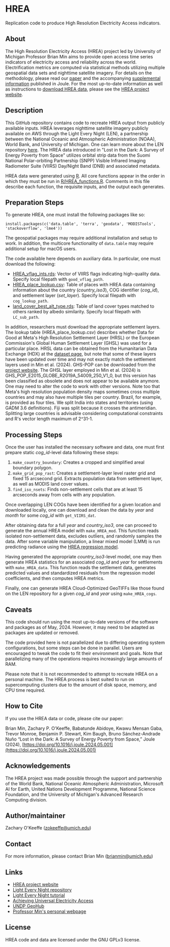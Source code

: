 # HREA

Replication code to produce High Resolution Electricity Access indicators.


## About

The High Resolution Electricity Access (HREA) project led by University of Michigan Professor Brian Min aims to provide open access time series indicators of electricity access and reliability across the world.  Electrification metrics are computed via statistical methods utilizing multiple geospatial data sets and nighttime satellite imagery.  For details on the methodology, please read our [paper](https://doi.org/10.1016/j.joule.2024.05.001) and the accompanying [supplemental information](https://www.cell.com/cms/10.1016/j.joule.2024.05.001/attachment/609c1be6-e561-4462-947f-eca092193c4b/mmc1.pdf) published in Joule.  For the most up-to-date information as well as instructions to [download HREA data](https://hrea.isr.umich.edu/data.html), please see the [HREA project website](https://hrea.isr.umich.edu/).


## Description

This GitHub repository contains code to recreate HREA output from publicly available inputs.  HREA leverages nighttime satellite imagery publicly available on AWS through the Light Every Night (LEN), a partnership between the National Oceanic and Atmospheric Administration (NOAA), World Bank, and University of Michigan.  One can learn more about the LEN repository [here](https://registry.opendata.aws/wb-light-every-night/).  The HREA data introduced in "Lost in the Dark: A Survey of Energy Poverty from Space" utilizes orbital strip data from the Suomi National Polar-orbiting Partnership (SNPP) Visible Infrared Imaging Radiometer Suite (VIIRS) Day/Night Band (DNB) and associated metadata.

HREA data were generated using [R](https://www.r-project.org/).  All core functions appear in the order in which they must be run in [R/HREA_functions.R](../blob/master/R/HREA_functions.R).  Comments in this file describe each function, the requisite inputs, and the output each generates.


## Preparation Steps

To generate HREA, one must install the following packages like so:

```
install.packages(c('data.table', 'terra', 'geodata', 'MODISTools', 'stackoverflow', 'lme4'))
```

The geospatial packages may require additional installation and setup to work.  In addition, the multicore functionality of `data.table` may require additional setup for macOS users.

The code available here depends on auxiliary data.  In particular, one must download the following:

* [HREA_vflag_ints.rds](https://globalnightlight.s3.amazonaws.com/HREA_aux_data/HREA_vflag_ints.rds): Vector of VIIRS flags indicating high-quality data.  Specify local filepath with `good_vflag_path`.
* [HREA_place_lookup.csv](https://globalnightlight.s3.amazonaws.com/HREA_aux_data/HREA_place_lookup.csv): Table of places with HREA data containing information about the country (*country\_iso3*), COG identifier (*cog\_id*), and settlement layer (*set\_layer*).  Specify local filepath with `cog_lookup_path`.
* [land_cover_best_alt_type.rds](https://globalnightlight.s3.amazonaws.com/HREA_aux_data/land_cover_best_alt_type.rds): Table of land cover types matched to others ranked by albedo similarity.  Specify local filepath with `LC_sub_path`.

In addition, researchers must download the appropriate settlement layers. The lookup table (HREA\_place\_lookup.csv) describes whether Data for Good at Meta's High Resolution Settlement Layer (HRSL) or the European Commission's Global Human Settlement Layer (GHSL) was used for a particular place.  HRSL data can be obtained from the Humanitarian Data Exchange (HDX) at the [dataset page](https://data.humdata.org/dataset/?dataseries_name=Data+for+Good+at+Meta+-+High+Resolution+Population+Density+Maps+and+Demographic+Estimates), but note that some of these layers have been updated over time and may not exactly match the settlement layers used in Min et al. (2024).  GHS-POP can be downloaded from the [project website](https://human-settlement.emergency.copernicus.eu/download.php?ds=pop).  The GHSL layer employed in Min et al. (2024) is GHS\_POP\_E2015\_GLOBE\_R2019A\_54009\_250\_V1\_0, but this version has been classified as obsolete and does not appear to be available anymore.  One may need to alter the code to work with other versions.  Note too that Meta's high resolution population density maps sometimes cross multiple countries and may also have multiple tiles per country.  Brazil, for example, is provided as four tiles.  We split India into states and territories (using GADM 3.6 definitions).  Fiji was split because it crosses the antimeridian.  Splitting large countries is advisable considering computational constraints and R's vector length maximum of 2^31-1.


## Processing Steps

Once the user has installed the necessary software and data, one must first prepare static *cog\_id*-level data following these steps:

1. `make_country_boundary`: Creates a cropped and simplified areal boundary polygon.
2. `make_grid_pop_rast`: Creates a settlement-layer level raster grid and fixed 15 arcsecond grid.  Extracts population data from settlement layer, as well as MODIS land cover values.
3. `find_iso_nsets`: Finds non-settlement cells that are at least 15 arcseconds away from cells with any population.

Once overlapping LEN COGs have been identified for a given location and downloaded locally, one can download and clean the data by *year* and *month* for some *cog\_id* with `get_VIIRS_dat`.

After obtaining data for a full *year* and *country_iso3*, one can proceed to generate the annual HREA model with `make_HREA_mod`.  This function reads isolated non-settlement data, excludes outliers, and randomly samples the data.  After some variable manipulation, a linear mixed model (LMM) is run predicting radiance using the [HREA regression model](https://hrea.isr.umich.edu/methods.html).

Having generated the appropriate *country_iso3*-level model, one may then generate HREA statistics for an associated *cog\_id* and *year* for settlements with `make_HREA_data`.  This function reads the settlement data, generates predicted values and standardized residuals from the regression model coefficients, and then computes HREA metrics.

Finally, one can generate HREA Cloud-Optimized GeoTIFFs like those found on the LEN repository for a given *cog_id* and *year* using `make_HREA_cogs`.


## Caveats

This code should run using the most up-to-date versions of the software and packages as of May, 2024.  However, it may need to be adapted as packages are updated or removed.

The code provided here is not parallelized due to differing operating system configurations, but some steps can be done in parallel.  Users are encouraged to tweak the code to fit their environment and goals.  Note that parallelizing many of the operations requires increasingly large amounts of RAM.

Please note that it is not recommended to attempt to recreate HREA on a personal machine.  The HREA process is best suited to run on supercomputing clusters due to the amount of disk space, memory, and CPU time required.


## How to Cite

If you use the HREA data or code, please cite our paper:

Brian Min, Zachary P. O'Keeffe, Babatunde Abidoye, Kwawu Mensan Gaba, Trevor Monroe, Benjamin P. Stewart, Kim Baugh, Bruno Sánchez-Andrade Nuño
“Lost in the Dark: A Survey of Energy Poverty from Space,” Joule (2024), [https://doi.org/10.1016/j.joule.2024.05.001](https://doi.org/10.1016/j.joule.2024.05.001)


## Acknowledgements

The HREA project was made possible through the support and partnership of the World Bank, National Oceanic Atmospheric Administration, Microsoft AI for Earth, United Nations Development Programme, National Science Foundation, and the University of Michigan's Advanced Research Computing division.


## Author/maintainer

Zachary O'Keeffe (zokeeffe@umich.edu)


## Contact

For more information, please contact Brian Min (brianmin@umich.edu)


## Links

* [HREA project website](https://hrea.isr.umich.edu/)
* [Light Every Night repository](https://registry.opendata.aws/wb-light-every-night/)
* [Light Every Night tutorial](https://worldbank.github.io/OpenNightLights/wb-light-every-night-readme.html)
* [Achieving Universal Electricity Access](https://data.undp.org/achieving-universal-electricity-access/)
* [UNDP GeoHub](https://geohub.data.undp.org/)
* [Professor Min's personal webpage](https://websites.umich.edu/~brianmin/)


## License

HREA code and data are licensed under the GNU GPLv3 license.
